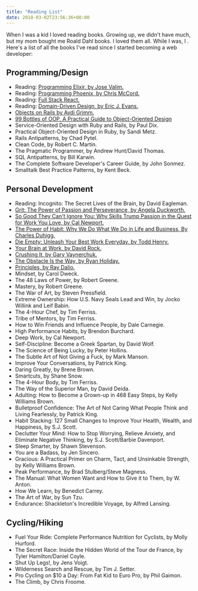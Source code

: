 ```yaml
---
title: "Reading List"
date: 2018-03-02T23:56:36+08:00
---
```


When I was a kid I loved reading books. Growing up, we didn't have much, but my mom bought me Roald Dahl books. I loved them all. While I was, I . Here's a list of all the books I've read since I started becoming a web developer:

## Programming/Design

- Reading: [Programming Elixir, by Jose Valim.](https://www.amazon.com/Programming-Elixir-Functional-Concurrent-Pragmatic/dp/1937785580)
- Reading: [Programming Phoenix, by Chris McCord.](https://www.amazon.com/Programming-Phoenix-Productive-Reliable-Fast/dp/1680501453)
- Reading: [Full Stack React.](https://www.fullstackreact.com/)
- Reading: [Domain-Driven Design, by Eric J. Evans.](https://www.amazon.com/Domain-Driven-Design-Tackling-Complexity-Software/dp/0321125215)
- [Objects on Rails by Avdi Grimm.](http://objectsonrails.com/)
- [99 Bottles of OOP, A Practical Guide to Object-Oriented Design](https://www.sandimetz.com/99bottles/)
- Service-Oriented Design with Ruby and Rails, by Paul Dix.
- Practical Object-Oriented Design in Ruby, by Sandi Metz.
- Rails Antipatterns, by Chad Pytel.
- Clean Code, by Robert C. Martin.
- The Pragmatic Programmer, by Andrew Hunt/David Thomas.
- SQL Antipatterns, by Bill Karwin.
- The Complete Software Developer's Career Guide, by John Sonmez.
- Smalltalk Best Practice Patterns, by Kent Beck.

## Personal Development

- Reading: Incognito: The Secret Lives of the Brain, by David Eagleman.
- [Grit: The Power of Passion and Perseverance, by Angela Duckworth.](https://www.amazon.com/gp/product/1501111108/)
- [So Good They Can't Ignore You: Why Skills Trump Passion in the Quest for Work You Love, by Cal Newport.](https://www.amazon.com/Good-They-Cant-Ignore-You/dp/1455509124)
- [The Power of Habit: Why We Do What We Do in Life and Business, By Charles Duhigg.](https://www.amazon.com/Power-Habit-What-Life-Business-ebook/dp/B0055PGUYU)
- [Die Empty: Unleash Your Best Work Everyday, by Todd Henry.](https://www.amazon.com/Die-Empty-Unleash-Your-Every/dp/1591845890)
- [Your Brain at Work, by David Rock.](https://www.amazon.com/Your-Brain-Work-Strategies-Distraction/dp/0061771295)
- [Crushing It, by Gary Vaynerchuk.](https://www.amazon.com/Crushing-Great-Entrepreneurs-Business-Influence/dp/0062674676)
- [The Obstacle Is the Way, by Ryan Holiday.](https://www.amazon.com/Obstacle-Way-Timeless-Turning-Triumph/dp/1591846358)
- [Principles, by Ray Dalio.](https://www.amazon.com/Principles-Life-Work-Ray-Dalio/dp/1501124021)
- Mindset, by Carol Dweck.
- The 48 Laws of Power, by Robert Greene.
- Mastery, by Robert Greene.
- The War of Art, by Steven Pressfield.
- Extreme Ownership: How U.S. Navy Seals Lead and Win, by Jocko Willink and Leif Babin.
- The 4-Hour Chef, by Tim Ferriss.
- Tribe of Mentors, by Tim Ferriss.
- How to Win Friends and Influence People, by Dale Carnegie.
- High Performance Habits, by Brendon Burchard.
- Deep Work, by Cal Newport.
- Self-Discipline: Become a Greek Spartan, by David Wolf.
- The Science of Being Lucky, by Peter Hollins.
- The Subtle Art of Not Giving a Fuck, by Mark Manson.
- Improve Your Conversations, by Patrick King.
- Daring Greatly, by Brene Brown.
- Smartcuts, by Shane Snow.
- The 4-Hour Body, by Tim Ferriss.
- The Way of the Superior Man, by David Deida.
- Adulting: How to Become a Grown-up in 468 Easy Steps, by Kelly Williams Brown.
- Bulletproof Confidence: The Art of Not Caring What People Think and Living Fearlessly, by Patrick King.
- Habit Stacking: 127 Small Changes to Improve Your Health, Wealth, and Happiness, by S.J. Scott.
- Declutter Your Mind: How to Stop Worrying, Relieve Anxiety, and Eliminate Negative Thinking, by S.J. Scott/Barbie Davenport.
- Sleep Smarter, by Shawn Stevenson.
- You are a Badass, by Jen Sincero.
- Gracious: A Practical Primer on Charm, Tact, and Unsinkable Strength, by Kelly Williams Brown.
- Peak Performance, by Brad Stulberg/Steve Magness.
- The Manual: What Women Want and How to Give it to Them, by W. Anton.
- How We Learn, by Benedict Carrey.
- The Art of War, by Sun Tzu.
- Endurance: Shackleton's Incredible Voyage, by Alfred Lansing.

## Cycling/Hiking

- Fuel Your Ride: Complete Performance Nutrition for Cyclists, by Molly Hurford.
- The Secret Race: Inside the Hidden World of the Tour de France, by Tyler Hamilton/Daniel Coyle.
- Shut Up Legs!, by Jens Voigt.
- Wilderness Search and Rescue, by Tim J. Setter.
- Pro Cycling on $10 a Day: From Fat Kid to Euro Pro, by Phil Gaimon.
- The Climb, by Chris Froome.
